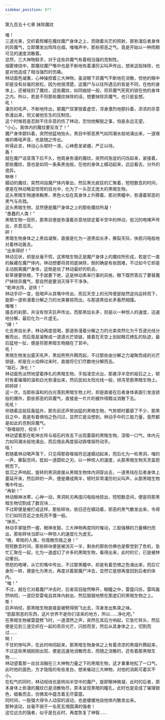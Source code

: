 ```yaml
---
sidebar_position: 877
---
```

 第九百五十七章 抹除魔纹


嗤！  
三道光束，交织着照耀在魔纹魔尸身体之上，而随着光芒的照射，那弥漫后者身体的异魔气，立即爆发出阵阵白烟，嗤嗤声中，那些邪恶之气，竟是开始以一种肉眼可见的速度消散着。  
显然，三大神物联手，对于这些异魔气有着相当强的克制性。  
烟雾缭绕中，那魔纹魔尸嘴中也是不断地有着凄厉尖叫声传出，想来这般抹除，也是对他造成了相当强烈的伤痛。  
林动面色凝重，心神操控着三大神物，虽说眼下异魔气不断地在消散，但他的眼中却是没有丝毫的放松，因为他很清楚，这魔尸与以往所遇见的皆是不同，在他的身体上，还被铭刻了魔纹，这些魔纹，如同枷锁一般，将异魔气死死的锁在他的身体之内，所以，若是不将那些魔纹抹除的话，想要抹除异魔气，也只是妄想。  
吼！  
凄厉的吼声，不断地传出，那魔尸双掌按着虚空，浑身激烈地颤抖着，浓浓的杀意弥漫出来，但又被他生生的压制住。  
这个时候若是忍耐不住杀意的伤了林动，恐怕他解脱之事，怕是永远无望。  
“小心，我体内的魔纹要反攻了！”  
魔尸身体颤抖着，突然他猛地抬头，黑目中邪恶黑气如同潮水般地涌出来，一道艰难的嘶哑声音，也是随之传出。  
听得此言，林动心头顿时一凛，心神愈发紧绷，严正以待。  
轰！  
就在魔尸话音落下后不久，他周身弥漫的魔纹，突然间急促的闪烁起来，紧接着，那些魔纹，竟也是如同一条条黑虫般，在他的身体上蠕动起来，远远看去，分外的诡异。  
咻咻！  
蠕动的魔纹，突然间自魔尸体内窜出，然后黑光疯狂的汇聚着，短短数息的时间，便是在林动略显惊愕的目光中，化为了一头百丈庞大的黑暗生物。  
这头黑暗生物通体黝黑，黑色火焰在其身体上升腾着，那对黑瞳中，弥漫着邪恶的黑气与杀戮。  
这头黑暗生物，显然便是魔尸身体之上的那些魔纹所凝！  
“愚蠢的人类！”  
黑暗生物一现形，那黑目便是弥漫着杀意地锁定着半空中的林动，低沉的咆哮声传出，杀意滔天。  
砰！  
黑暗生物身体之上黑焰凝聚，直接是化为一道黑焰长矛，撕裂天际，快若闪电般地对着林动轰去。  
“出来得好！”  
林动见状，却是丝毫不慌，这黑暗生物正是魔尸身体上的魔纹所形成，若是它一直的躲藏在魔尸体内，林动想要将其彻底抹除，倒的确是有些困难，不过如今它却是主动脱离魔尸身体，这倒是给了林动最好的机会。  
斩草便要除根，下手就要下绝，这是林动素来行事的风格，眼下既然答应了要替魔尸抹除异魔气，那自然是要消灭得干干净净。  
“乾坤古阵，逆转！”  
林动手印一变，低喝声从其嘴中传出，而后天空上的光阵便是陡然逆向运转而下，旋即一道弥漫着分解之力的光束暴掠而出，与那道黑焰长矛轰然相撞。  
嗤嗤！  
撞击的刹那，并没有惊天巨声传出，而那黑焰长矛，则是以一种惊人的速度，迅速地分解，最后化为一片虚无。  
“缚！”  
化去黑焰长矛，林动再度低喝，那道弥漫着分解之力的光束突然化为千百道光线分散而出，而后竟是凝聚成一道道光芒锁链，接着在天空上划起眼花缭乱的轨迹，最后猛地一扯，便是将那黑暗生物捆在了其中。  
吼！  
黑暗生物发出震天吼声，黑焰熊熊升腾而起，不过那些由分解之力凝聚而成的光芒锁链，却是在火焰伸过来时，直接将它们尽数地分解而去。  
“祖石，净化！”  
林动面色淡然地望着挣扎的黑暗生物，手指凌空点出，那悬浮半空的祖石之上，顿时有着璀璨的温和白光弥漫出来，然后犹如太阳光线一般，倾泻至那黑暗生物上。  
砰砰砰！  
这一次，当那些温和的白光落到黑暗生物上时，却是直接在后者身体表面引发连锁般的爆炸，那些邪恶的异魔气，直接是一片片的被炸得黯淡消散下去。  
吼吼！  
伴随着这般狂轰猛炸，那先前还声势凶猛的黑暗生物，气势顿时萎靡了不少，那黑目之中，竟是有着惧怕之色闪过，显然它是没想到，林动手中的三股力量，竟然都是如此的克制异魔气。  
“吞噬祖符，绞杀！”  
林动望着那在乾坤古阵与祖石的攻击下出现萎靡的黑暗生物，深吸一口气，体内元力如同潮水般地涌出，而后借此再度驱动吞噬祖符动手。  
嗡！  
若随着林动喝声落下，只见得那吞噬祖符迅速蠕动起来，而后化为一轮黑洞，嗤的一声，撕裂空间，犹如一道圆轮之刃，以一种惊人的速度，从那黑暗生物天灵盖怒劈而下。  
低沉之声响起，旋转的黑洞直接从黑暗生物体内洞穿出去，一道黑线在后者身体上蔓延开来，然后砰的一声，便是爆成两半，顿时异常凄厉的尖叫声，从那黑暗生物嘴中传出。  
“再斩！”  
林动眼神冰寒，心神一动，黑洞轮刃再度闪电般地掠出，短短数息间，便是将那黑暗生物切割成了数百块……  
不过即便是被打成这样，那些碎块，依旧还在蠕动着，邪恶的黑气散发出来，令得它们如同百足之虫死而不僵一般。  
“抹杀。”  
林动手掌陡然一握，眼神发狠，三大神物再度同时催动，三股强横的力量横扫而出，那些碎块当即以一种惊人的速度化为虚无。  
“嗷，卑贱的人类，你竟敢伤我之身！”  
短短数息时间，那些碎块便是被消灭一半，剩余的那些仿佛也是察觉到了危机，急忙汇聚在一起，化为一道虚幻了许多的黑暗生物，看得出来，此时的它，已是被林动重创。  
愤怒的咆哮，从它的嘴中传出，不过那黑瞳中，却是有着恐惧之色涌出来，而后它身形一转，便是化为黑光，再度对着那魔尸冲去，显然它是想再度回到后者的体内。  
“嗤！”  
不过，就在它对着魔尸冲去时，后者双目陡然睁开，眼瞳之中，雷霆闪烁，雷鸣轰然响彻，一道巨型雷电自其体内射出，然后狠狠地劈在那虚幻的黑暗生物之上。  
嘭！  
巨声响彻，那黑暗生物直接是被劈得倒飞出去，浑身发出焦臭之味。  
“肮脏邪恶的东西，这片世界不是你们该来的地方，所以……净化吧。”  
在黑暗生物被雷霆劈飞时，一道漠然之声，突然在其后方响起，它急忙转头，然后便是见到三道交织在一起的奇异光芒，闪掠而至，然后从其身体之上，切割而过……  
啊！  
不甘的惨叫声，在此时响彻起来，那黑暗生物身体之上有着浓浓的黑烟升腾起来，不过这些黑烟刚刚出现，便是迅速地消散而去，而随之消散的，还有着那黑暗生物……  
林动望着那一丝丝消融在三大神物力量之下的黑暗生物，这才重重地松了一口气，此时他的面色，方才隐隐的有些发白，想来催动三大神物，对他的消耗可着实不小。  
在松气的同时，林动视线也是转向半空中的魔尸，旋即眼神微凝，此时的后者，原本身体上弥漫的魔纹已是消散殆尽，原本呈现黑暗的瞳孔，此时也是变成了璀璨银色，细看而去，仿佛其中蕴含着无尽雷霆。  
同时间，一股强大得令人动容的波动，也是缓缓地自他体内散发出来。  
那种波动，丝毫不弱于一名死玄境圆满的强者！  
这位远古的强者，似乎是在此时，再度恢复了神智……  
  
  
